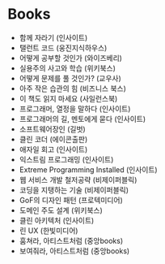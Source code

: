 # Books

- 함께 자라기 (인사이트)
- 탤런트 코드 (웅진지식하우스)
- 어떻게 공부할 것인가 (와이즈베리)
- 실용주의 사고와 학습 (위키북스)
- 어떻게 문제를 풀 것인가? (교우사)
- 아주 작은 습관의 힘 (비즈니스 북스)
- 이 책도 읽지 마세요 (사일런스북)
- 프로그래머, 열정을 말하다 (인사이트)
- 프로그래머의 길, 멘토에게 묻다 (인사이트)
- 소프트웨어장인 (길벗)
- 클린 코더 (에이콘출판)
- 애자일 회고 (인사이트)
- 익스트림 프로그래밍 (인사이트)
- Extreme Programming Installed (인사이트)
- 웹 서비스 개발 철저공략 (비제이퍼블릭)
- 코딩을 지탱하는 기술 (비제이퍼블릭)
- GoF의 디자인 패턴 (프로텍미디어)
- 도메인 주도 설계 (위키북스)
- 클린 아키텍처 (인사이트)
- 린 UX (한빛미디어)
- 훔쳐라, 아티스트처럼 (중앙books)
- 보여줘라, 아티스트처럼 (중앙books)
